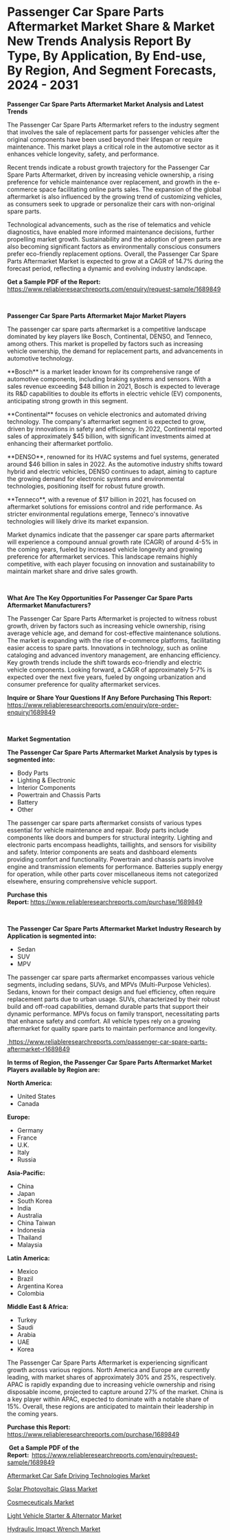 <p><h1>Passenger Car Spare Parts Aftermarket Market Share & Market New Trends Analysis Report By Type, By Application, By End-use, By Region, And Segment Forecasts, 2024 - 2031</h1></p><p><strong>Passenger Car Spare Parts Aftermarket Market Analysis and Latest Trends</strong></p>
<p><p>The Passenger Car Spare Parts Aftermarket refers to the industry segment that involves the sale of replacement parts for passenger vehicles after the original components have been used beyond their lifespan or require maintenance. This market plays a critical role in the automotive sector as it enhances vehicle longevity, safety, and performance.</p><p>Recent trends indicate a robust growth trajectory for the Passenger Car Spare Parts Aftermarket, driven by increasing vehicle ownership, a rising preference for vehicle maintenance over replacement, and growth in the e-commerce space facilitating online parts sales. The expansion of the global aftermarket is also influenced by the growing trend of customizing vehicles, as consumers seek to upgrade or personalize their cars with non-original spare parts.</p><p>Technological advancements, such as the rise of telematics and vehicle diagnostics, have enabled more informed maintenance decisions, further propelling market growth. Sustainability and the adoption of green parts are also becoming significant factors as environmentally conscious consumers prefer eco-friendly replacement options. Overall, the Passenger Car Spare Parts Aftermarket Market is expected to grow at a CAGR of 14.7% during the forecast period, reflecting a dynamic and evolving industry landscape.</p></p>
<p><strong>Get a Sample PDF of the Report:&nbsp;</strong> <a href="https://www.reliableresearchreports.com/enquiry/request-sample/1689849?utm_campaign=31&utm_medium=2&utm_source=Github&utm_content=ia&utm_term=17102024&utm_id=passenger-car-spare-parts-aftermarket">https://www.reliableresearchreports.com/enquiry/request-sample/1689849</a></p>
<p>&nbsp;</p>
<p><strong>Passenger Car Spare Parts Aftermarket Major Market Players</strong></p>
<p><p>The passenger car spare parts aftermarket is a competitive landscape dominated by key players like Bosch, Continental, DENSO, and Tenneco, among others. This market is propelled by factors such as increasing vehicle ownership, the demand for replacement parts, and advancements in automotive technology.</p><p>**Bosch** is a market leader known for its comprehensive range of automotive components, including braking systems and sensors. With a sales revenue exceeding $48 billion in 2021, Bosch is expected to leverage its R&D capabilities to double its efforts in electric vehicle (EV) components, anticipating strong growth in this segment.</p><p>**Continental** focuses on vehicle electronics and automated driving technology. The company's aftermarket segment is expected to grow, driven by innovations in safety and efficiency. In 2022, Continental reported sales of approximately $45 billion, with significant investments aimed at enhancing their aftermarket portfolio.</p><p>**DENSO**, renowned for its HVAC systems and fuel systems, generated around $46 billion in sales in 2022. As the automotive industry shifts toward hybrid and electric vehicles, DENSO continues to adapt, aiming to capture the growing demand for electronic systems and environmental technologies, positioning itself for robust future growth.</p><p>**Tenneco**, with a revenue of $17 billion in 2021, has focused on aftermarket solutions for emissions control and ride performance. As stricter environmental regulations emerge, Tenneco's innovative technologies will likely drive its market expansion.</p><p>Market dynamics indicate that the passenger car spare parts aftermarket will experience a compound annual growth rate (CAGR) of around 4-5% in the coming years, fueled by increased vehicle longevity and growing preference for aftermarket services. This landscape remains highly competitive, with each player focusing on innovation and sustainability to maintain market share and drive sales growth.</p></p>
<p>&nbsp;</p>
<p><strong>What Are The Key Opportunities For Passenger Car Spare Parts Aftermarket Manufacturers?</strong></p>
<p><p>The Passenger Car Spare Parts Aftermarket is projected to witness robust growth, driven by factors such as increasing vehicle ownership, rising average vehicle age, and demand for cost-effective maintenance solutions. The market is expanding with the rise of e-commerce platforms, facilitating easier access to spare parts. Innovations in technology, such as online cataloging and advanced inventory management, are enhancing efficiency. Key growth trends include the shift towards eco-friendly and electric vehicle components. Looking forward, a CAGR of approximately 5-7% is expected over the next five years, fueled by ongoing urbanization and consumer preference for quality aftermarket services.</p></p>
<p><strong>Inquire or Share Your Questions If Any Before Purchasing This Report:</strong> <a href="https://www.reliableresearchreports.com/enquiry/pre-order-enquiry/1689849?utm_campaign=31&utm_medium=2&utm_source=Github&utm_content=ia&utm_term=17102024&utm_id=passenger-car-spare-parts-aftermarket">https://www.reliableresearchreports.com/enquiry/pre-order-enquiry/1689849</a></p>
<p>&nbsp;</p>
<p><strong>Market Segmentation</strong></p>
<p><strong>The Passenger Car Spare Parts Aftermarket Market Analysis by types is segmented into:</strong></p>
<p><ul><li>Body Parts</li><li>Lighting & Electronic</li><li>Interior Components</li><li>Powertrain and Chassis Parts</li><li>Battery</li><li>Other</li></ul></p>
<p><p>The passenger car spare parts aftermarket consists of various types essential for vehicle maintenance and repair. Body parts include components like doors and bumpers for structural integrity. Lighting and electronic parts encompass headlights, taillights, and sensors for visibility and safety. Interior components are seats and dashboard elements providing comfort and functionality. Powertrain and chassis parts involve engine and transmission elements for performance. Batteries supply energy for operation, while other parts cover miscellaneous items not categorized elsewhere, ensuring comprehensive vehicle support.</p></p>
<p><strong>Purchase this Report:&nbsp;</strong><a href="https://www.reliableresearchreports.com/purchase/1689849?utm_campaign=31&utm_medium=2&utm_source=Github&utm_content=ia&utm_term=17102024&utm_id=passenger-car-spare-parts-aftermarket">https://www.reliableresearchreports.com/purchase/1689849</a></p>
<p>&nbsp;</p>
<p><strong>The Passenger Car Spare Parts Aftermarket Market Industry Research by Application is segmented into:</strong></p>
<p><ul><li>Sedan</li><li>SUV</li><li>MPV</li></ul></p>
<p><p>The passenger car spare parts aftermarket encompasses various vehicle segments, including sedans, SUVs, and MPVs (Multi-Purpose Vehicles). Sedans, known for their compact design and fuel efficiency, often require replacement parts due to urban usage. SUVs, characterized by their robust build and off-road capabilities, demand durable parts that support their dynamic performance. MPVs focus on family transport, necessitating parts that enhance safety and comfort. All vehicle types rely on a growing aftermarket for quality spare parts to maintain performance and longevity.</p></p>
<p><a href="https://www.reliableresearchreports.com/passenger-car-spare-parts-aftermarket-r1689849?utm_campaign=31&utm_medium=2&utm_source=Github&utm_content=ia&utm_term=17102024&utm_id=passenger-car-spare-parts-aftermarket">&nbsp;https://www.reliableresearchreports.com/passenger-car-spare-parts-aftermarket-r1689849</a></p>
<p><strong>In terms of Region, the Passenger Car Spare Parts Aftermarket Market Players available by Region are:</strong></p>
<p>
    <p> <strong> North America: </strong>
        <ul>
            <li>United States</li>
            <li>Canada</li>
        </ul>
        </p> 
    <p> <strong> Europe: </strong>
        <ul>
            <li>Germany</li>
            <li>France</li>
            <li>U.K.</li>
            <li>Italy</li>
            <li>Russia</li>
        </ul>
        </p> 
    <p> <strong> Asia-Pacific: </strong>
        <ul>
            <li>China</li>
            <li>Japan</li>
            <li>South Korea</li>
            <li>India</li>
            <li>Australia</li>
            <li>China Taiwan</li>
            <li>Indonesia</li>
            <li>Thailand</li>
            <li>Malaysia</li>
        </ul>
        </p> 
    <p> <strong> Latin America: </strong>
        <ul>
            <li>Mexico</li>
            <li>Brazil</li>
            <li>Argentina Korea</li>
            <li>Colombia</li>
        </ul>
        </p> 
    <p> <strong> Middle East & Africa: </strong>
        <ul>
            <li>Turkey</li>
            <li>Saudi</li>
            <li>Arabia</li>
            <li>UAE</li>
            <li>Korea</li>
        </ul>
    </p>
    </p>
<p><p>The Passenger Car Spare Parts Aftermarket is experiencing significant growth across various regions. North America and Europe are currently leading, with market shares of approximately 30% and 25%, respectively. APAC is rapidly expanding due to increasing vehicle ownership and rising disposable income, projected to capture around 27% of the market. China is a key player within APAC, expected to dominate with a notable share of 15%. Overall, these regions are anticipated to maintain their leadership in the coming years.</p></p>
<p><strong>Purchase this Report: </strong><a href="https://www.reliableresearchreports.com/purchase/1689849?utm_campaign=31&utm_medium=2&utm_source=Github&utm_content=ia&utm_term=17102024&utm_id=passenger-car-spare-parts-aftermarket">https://www.reliableresearchreports.com/purchase/1689849</a></p>
<p>&nbsp;<strong>Get a Sample PDF of the Report:&nbsp;&nbsp;</strong><a href="https://www.reliableresearchreports.com/enquiry/request-sample/1689849?utm_campaign=31&utm_medium=2&utm_source=Github&utm_content=ia&utm_term=17102024&utm_id=passenger-car-spare-parts-aftermarket">https://www.reliableresearchreports.com/enquiry/request-sample/1689849</a></p>
<p><strong></strong></p>
<p><p><a href="https://github.com/taketakyriffecd/Market-Research-Report-List-1/blob/main/aftermarket-car-safe-driving-technologies-market.md?utm_campaign=31&utm_medium=2&utm_source=Github&utm_content=ia&utm_term=17102024&utm_id=passenger-car-spare-parts-aftermarket">Aftermarket Car Safe Driving Technologies Market</a></p><p><a href="https://www.linkedin.com/pulse/global-solar-photovoltaic-glass-market-forecast-2024-vrnye?utm_campaign=31&utm_medium=2&utm_source=Github&utm_content=ia&utm_term=17102024&utm_id=passenger-car-spare-parts-aftermarket">Solar Photovoltaic Glass Market</a></p><p><a href="https://www.linkedin.com/pulse/cosmeceuticals-market-revolution-2024-2031-trends-shaping-exv5e?utm_campaign=31&utm_medium=2&utm_source=Github&utm_content=ia&utm_term=17102024&utm_id=passenger-car-spare-parts-aftermarket">Cosmeceuticals Market</a></p><p><a href="https://github.com/isbel3opkkem/Market-Research-Report-List-1/blob/main/light-vehicle-starter-alternator-market.md?utm_campaign=31&utm_medium=2&utm_source=Github&utm_content=ia&utm_term=17102024&utm_id=passenger-car-spare-parts-aftermarket">Light Vehicle Starter & Alternator Market</a></p><p><a href="https://issuu.com/reportprime-2/docs/hydraulic-impact-wrench-market-size_c598e71607487b?utm_campaign=31&utm_medium=2&utm_source=Github&utm_content=ia&utm_term=17102024&utm_id=passenger-car-spare-parts-aftermarket">Hydraulic Impact Wrench Market</a></p></p>